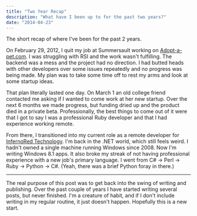 ```yaml
---
title: "Two Year Recap"
description: "What have I been up to for the past two years?"
date: "2014-04-23"
---
```


The short recap of where I've been for the past 2 years.

On February 29, 2012, I quit my job at Summersault working on [Adopt-a-pet.com](http://www.adoptapet.com/). I was struggling with RSI and the work wasn't fulfilling. The backend was a mess and the project had no direction. I had butted heads with other developers over some issues repeatedly and no progress was being made. My plan was to take some time off to rest my arms and look at some startup ideas.

That plan literally lasted one day. On March 1 an old college friend contacted me asking if I wanted to come work at her new startup. Over the next 6 months we made progress, but funding dried up and the product died in a private beta. Professionally, the best things to come out of it were that I got to say I was a professional Ruby developer and that I had experience working remote.

From there, I transitioned into my current role as a remote developer for [InfernoRed Technology](http://www.infernored.com/). I'm back in the .NET world, which still feels weird. I hadn't owned a single machine running Windows since 2008. Now I'm writing Windows 8.1 apps. It also broke my streak of not having professional experience with a new job's primary language. I went from C# -> Perl -> Ruby -> Python -> C#. (Yeah, there was a brief Python foray in there.)

* * *

The real purpose of this post was to get back into the swing of writing and publishing. Over the past couple of years I have started writing several posts, but never finished. I'm a creature of habit, and if I don't include writing in my regular routine, it just doesn't happen. Hopefully this is a new start.
